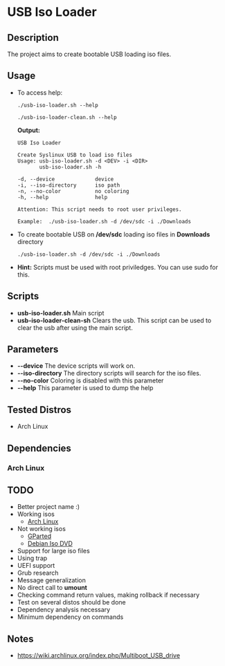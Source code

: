 # USB Iso Loader

## Description

The project aims to create bootable USB loading iso files. 

## Usage

- To access help:

      ./usb-iso-loader.sh --help
    
      ./usb-iso-loader-clean.sh --help

    **Output:**

      USB Iso Loader
  
      Create Syslinux USB to load iso files
      Usage: usb-iso-loader.sh -d <DEV> -i <DIR>
             usb-iso-loader.sh -h

      -d, --device             device
      -i, --iso-directory      iso path
      -n, --no-color           no coloring
      -h, --help               help
  
      Attention: This script needs to root user privileges.

      Example:  ./usb-iso-loader.sh -d /dev/sdc -i ./Downloads

- To create bootable USB on **/dev/sdc** loading iso files in **Downloads** directory

      ./usb-iso-loader.sh -d /dev/sdc -i ./Downloads

- **Hint:** Scripts must be used with root priviledges. You can use sudo for this.

## Scripts

- **usb-iso-loader.sh** Main script
- **usb-iso-loader-clean-sh** Clears the usb. This script can be used to clear the usb after using the main script.

## Parameters

- **--device** The device scripts will work on.
- **--iso-directory** The directory scripts will search for the iso files.
- **--no-color** Coloring is disabled with this parameter
- **--help** This parameter is used to dump the help

## Tested Distros

- Arch Linux

## Dependencies

### Arch Linux

## TODO

- Better project name :)
- Working isos
  - [Arch Linux](https://www.archlinux.org/download/)
- Not working isos
  - [GParted](https://sourceforge.net/projects/gparted/)
  - [Debian Iso DVD](https://cdimage.debian.org/debian-cd/current/amd64/iso-dvd/)
- Support for large iso files
- Using trap
- UEFI support
- Grub research
- Message generalization
- No direct call to **umount**
- Checking command return values, making rollback if necessary
- Test on several distos should be done
- Dependency analysis necessary
- Minimum dependency on commands

## Notes

- https://wiki.archlinux.org/index.php/Multiboot_USB_drive

